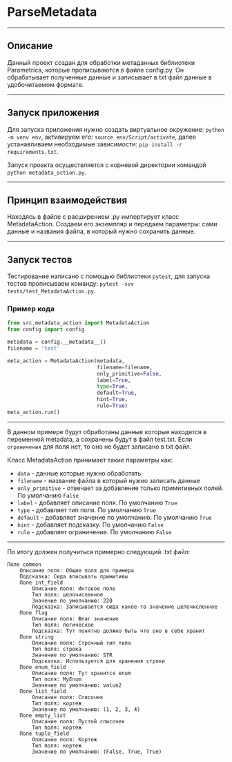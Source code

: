 # ParseMetadata

---

## Описание
Данный проект создан для обработки метаданных библиотеки Parametrica, которые прописываются в
файле config.py. Он обрабатывает полученные данные и записывает в txt файл данные в удобочитаемом формате.

---

## Запуск приложения

Для запуска приложения нужно создать виртуальное окружение: `python -m venv env`, 
активируем его: `source env/Script/activate`, далее устанавливаем необходимые зависимости:
`pip install -r requirements.txt`.

Запуск проекта осуществляется с корневой директории командой `python metadata_action.py`.

---

## Принцип взаимодействия

Находясь в файле с расширением .py импортирует класс MetadataAction. Создаем его экземпляр
и передаем параметры: сами данные и названия файла, в который нужно сохранить данные.

---

## Запуск тестов

Тестирование написано с помощью библиотеки `pytest`, для запуска тестов прописываем
команду: `pytest -svv tests/test_MetadataAction.py`.

### Пример кода

```python
from src.metadata_action import MetadataAction
from config import config

metadata = config.__metadata__()
filename = 'test'

meta_action = MetadataAction(metadata, 
                             filename=filename,
                             only_primitive=False,
                             label=True,
                             type=True,
                             default=True,
                             hint=True,
                             rule=True)
meta_action.run()
```

---

В данном примере будут обработаны данные которые находятся в переменной metadata,
а сохранены будут в файл test.txt. Если `ограничения` для поля нет,
то оно не будет записано в txt файл.

Класс MetadataAction принимает такие параметры как:
* `data` - данные которые нужно обработать
* `filename` - название файла в который нужно записать данные
* `only_primitive` - отвечает за добавление только примитивных полей. По умолчанию `False`
* `label` - добавляет описание поля. По умолчанию `True`
* `type` - добавляет тип поля. По умолчанию `True`
* `default` - добавляет значение по умолчанию. По умолчанию `True`
* `hint` - добавляет подсказку. По умолчанию `False`
* `rule` - добавляет ограничение. По умолчанию `False`

---

По итогу должен получиться примерно следующий .txt файл:
```text
Поле common
    Описание поля: Общие поля для примера
    Подсказка: Сюда вписывать примитивы
    Поле int_field
        Описание поля: Интовое поле
        Тип поля: целочисленное
        Значение по умолчанию: 220
        Подсказка: Записывается сюда какое-то значение целочисленное
    Поле flag
        Описание поля: Флаг значение
        Тип поля: логическое
        Подсказка: Тут понятно должно быть что оно в себе хранит
    Поле string
        Описание поля: Строчный тип типа
        Тип поля: строка
        Значение по умолчанию: STR
        Подсказка: Используется для хранения строки
    Поле enum_field
        Описание поля: Тут хранится enum
        Тип поля: MyEnum
        Значение по умолчанию: value2
    Поле list_field
        Описание поля: Списочек
        Тип поля: кортеж
        Значение по умолчанию: (1, 2, 3, 4)
    Поле empty_list
        Описание поля: Пустой списочек
        Тип поля: кортеж
    Поле tuple_field
        Описание поля: Кортеж
        Тип поля: кортеж
        Значение по умолчанию: (False, True, True)
```